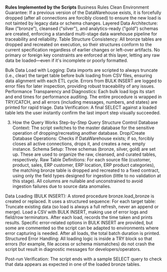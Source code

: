 **Rules Implemented by the Scripts**
Business Rules
Clean Environment Guarantee:
If a previous version of the DataWarehouse exists, it is forcefully dropped (after all connections are forcibly closed) to ensure the new load is not tainted by legacy data or schema changes.
Layered Data Architecture:
Raw ("bronze"), cleansed ("silver"), and analytics-ready ("gold") schemas are created, enforcing a standard multi-stage data warehouse pipeline for traceability and reliability.
Table Structure Consistency:
All bronze tables are dropped and recreated on execution, so their structures conform to the current specification regardless of earlier changes or left-over artifacts.
No primary or foreign key constraints are enforced at this layer, letting any raw data be loaded—even if it's incomplete or poorly formatted.

Bulk Data Load with Logging:
Data imports are scripted to always truncate (i.e., clear) the target table before bulk loading from CSV files, ensuring data alignment with each ETL cycle.
Errors from BULK INSERT are logged to error files for later inspection, providing robust traceability of any issues.
Performance Transparency and Diagnostics:
Each bulk load logs its start and end times for performance auditing.
The entire procedure is wrapped in TRY/CATCH, and all errors (including messages, numbers, and states) are printed for rapid triage.
Data Verification:
A final SELECT against a loaded table lets the user instantly confirm the last import step visually succeeded.

3. How the Query Works
Step-by-Step Query Structure
Control Database Context:
The script switches to the master database for the sensitive operation of dropping/recreating another database.
Drop/Create Database Operations:
Checks if DataWarehouse exists; if so, forcibly closes all active connections, drops it, and creates a new, empty instance.
Schema Setup:
Three schemas (bronze, silver, gold) are set up. These are used to organize the raw, cleansed, and curated tables, respectively.
Raw Table Definitions:
For each source file (customer, product, sales, ERP customer, ERP location, ERP product categories), the matching bronze table is dropped and recreated to a fixed contract, using only the field types designed for ingestion (little to no validation at this stage).
All columns are nullable and unconstrained to avoid ingestion failures due to source data anomalies.



Data Loading (BULK INSERT):
A stored procedure bronze.load_bronze is created or replaced. It uses a structured sequence:
For each target table:
Truncate existing data (so load is always a full refresh, never an append or merge).
Load a CSV with BULK INSERT, making use of error logs and field/row terminators.
After each load, records the time taken and prints results.
Specific error-related options in BULK INSERT are provided, but some are commented so the script can be adapted to environments where error capturing is needed.
After all loads, the total batch duration is printed.
Structured Error Handling:
All loading logic is inside a TRY block so that errors (for example, file access or schema mismatches) do not crash the script but result in diagnostic messages for developers/operators.

Post-run Verification:
The script ends with a sample SELECT query to check that data appears as expected in one of the loaded bronze tables.
